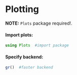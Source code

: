 # Plotting

**NOTE:** ```Plots``` package required!.
   
#### Import plots:
```julia
using Plots  #import package
```

#### Specify backend:
```julia
gr()  #faster backend
```

#### 

